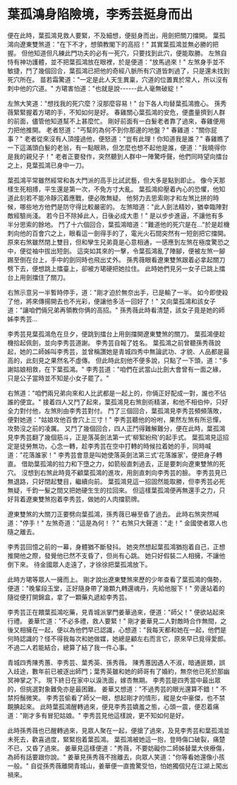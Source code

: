 # 葉孤鴻身陷險境，李秀芸挺身而出

便在此時，葉孤鴻見救人要緊，不及細想，便挺身而出，用劍把關刀擋開。 葉孤鴻向遼東雙煞道："在下不才，想領教閣下的高招！" 其實葉孤鴻並無必勝的把握。 但他知道但凡練此門功夫的必有一死穴，只要找到此穴，便能取勝。 左煞自恃有神功護體，並不把葉孤鴻放在眼裡，於是便道："放馬過來！" 左煞身手並不敏捷，鬥了幾個回合，葉孤鴻已把他的奇經八脈所有穴道皆刺過了，只是還未找到死穴所在。 苗若霜驚道："一定是此人天生異稟，穴道的位置異於常人，所以沒有刺中他的穴道。" 方珺害怕道："也就是說------此人毫無破綻！"

左煞大笑道："想找我的死穴麼？沒那麼容易！" 台下各人均替葉孤鴻擔心。 孫秀薇緊緊握着方珺的手，不知如何是好。 春雞關心葉孤鴻的安危，便盡量擠到人群的前面，儘管他知道幫不上甚麼忙。 剛好前面有一白髮老者靠了過來，春雞便用力把他推開。 老者怒道："丐幫的為何不到你那邊的地盤？" 春雞道："關你屁事？" 老者從來沒有人頂撞過他，便怒道："豈有此理！你知道我是誰？" 春雞瞧了一下這滿頭白髮的老翁，有一點眼熟，但怎麼也想不起他是誰，便道："我曉得你是我的親兒子！" 老者正要發作，突然聽到人群中一陣驚呼聲，他們同時望向擂台之上，見葉孤鴻已身中一刀。

葉孤鴻平常雖然經常和各大門派的高手比試武藝，但大多是點到即止。 像今天那樣生死相搏，平生還是第一次，不免方寸大亂。 葉孤鴻抑壓着內心的恐懼，他知道此刻若不能冷靜沉着應戰，便必敗無疑。 他努力去思索剛才和左煞比拼的時候，哪些地方他們是防守得比較嚴密的。 左煞暗道："此人劍法精妙，猶幸臨陣對敵經驗尚淺。 若今日不除掉此人，日後必成大患！" 是以步步進逼，不讓他有多半分思索的餘地。 鬥了十六個回合，葉孤鴻暗道："難道他的死穴是在..."於是趁機刺向他的百會穴之上，眼看這一劍得手的了，電光火石間突然有一短劍把它擋開。 原來右煞雖然閉上雙目，但和孿生兄弟竟是心意相通，一感應到左煞在極度驚恐之中，便從袖中拔出短劍。 這突如其來的一擊，令葉孤鴻亂了陣腳，便被左煞一腳踢至倒在台上，手中的劍同時也飛出丈外。 孫秀薇眼看遼東雙煞跟着必拿起關刀劈下去，便想跳上擂臺上，卻被方珺硬把她拉住。 此時她們見另一女子已跳上擂台上用劍擋住了關刀。

右煞示意另一半暫時停手，道："剛才迫於無奈出手，已是輸了一半。 如今即使殺了他，將來傳揚開去也不光彩，便讓他多活一回好了！" 又向葉孤鴻和該女子道："讓咱們倆兄弟再領教你俩的高招。" 孫秀薇此時看清楚，該女子竟是她的師姊李秀芸...

李秀芸見葉孤鴻危在旦夕，便跳到擂台上用劍擋開遼東雙煞的關刀。 葉孤鴻便趁機拾起佩劍，並向李秀芸道謝。 李秀芸自報了姓名。 葉孤鴻之前曾聽孫秀薇說起，她的二師姊叫李秀芸，並曾稱讚她是青城四秀中無論武功、才貌、人品都是最高的，此刻見之果然名不虛傳。 但此時此刻他不便多說，只點了一下頭，道："多謝姑娘相救，在下葉孤鴻。" 李秀芸道："咱們在武當山比劍大會曾有一面之緣，只是公子當時並不知是小女子罷了。"

右煞道："咱們兩兄弟向來和人比武都是一起上的，你倆正好配成一對，誰也不佔誰的便宜。" 接着四人又鬥了起來，葉孤鴻見右煞劍術精湛，和他不相伯仲，只好全力對付他，左煞則由李秀芸對付。 鬥了三個回合，葉孤鴻見李秀芸頻頻落敗，便對她道："姑娘攻他百會穴上三寸！" 李秀芸聽他的吩咐，果然左煞有所忌憚，攻勢沒之前的凌厲。 又鬥了幾個回合，四人正鬥得難解難分，便在此時，葉孤鴻見李秀芸翻了幾個筋斗，正是落英劍法第一式'柳絮紛飛'的起手式。 葉孤鴻見這招定是徒勞無功，心念一轉，趁李秀芸在空中打轉的時候拉着她的手，同時喊道："花落誰家！" 李秀芸會意是叫她使落英劍法第三式'花落誰家'，便把身子轉直。 借助葉孤鴻的拉力和下墮之力，如箭般直刺過去，正是要刺向遼東雙煞的死穴。 沒想到右煞此時竟不顧葉孤鴻的進攻，用劍直刺向李秀芸的臉。 李秀芸見已無退路，只好閉起雙目，繼續向前。 葉孤鴻見這一招固然能取勝，但李秀芸必死無疑，千鈞一髮之間又把她硬生生的拉回來。 但這樣葉孤鴻便再無還手之力，只好背着遼東雙煞抱着李秀芸，做她的人肉擋箭牌。

遼東雙煞的大關刀正要劈向葉孤鴻，孫秀薇已嚇至昏了過去。 此時右煞突然喊道："停手！" 左煞奇道："這是為何！？" 右煞只大聲道："走！" 金國使者眾人也隨之離去。

李秀芸回憶之前的一幕，身體猶不斷發抖。 她突然想起葉孤鴻猶抱着自己，正想推開他之際，發覺他已然不支昏了，但尚有心跳。 她只好假裝二人相擁，不讓他倒下來。 待金國眾人走遠了，才徐徐把葉孤鴻放下。

此時方珺等眾人一擁而上。 剛才說出遼東雙煞來歷的少年查看了葉孤鴻的傷勢，便道："晚輩段玉堂，正好隨身帶了幾顆九轉還魂丹，先給他服下！" 旁邊站着的隨從便打開錦盒，拿了一顆藥丸遞給李秀芸。

李秀芸正在餵葉孤鴻吃藥，見青城派掌門姜華過來，便道："師父！" 便欲站起來行禮。 姜華忙道："不必多禮，救人要緊！" 剛才姜華見二人對敵時合作無間，之後又相擁在一起，便以為他們早已認識，心想道："我每天都和她在一起，他們是何時認識的？怪不得我每次和她做媒，她總是顧左右而言它，原來早已覓得愛郎。 不過二人若能結合，總算了結了我一件心事。"

青城四秀陳秀蕙、李秀芸、葉秀英、孫秀薇。 陳秀蕙因遇人不淑，暗通匪類，誤入歧途，數年前已被逐出師門；葉秀英雖和她的師哥有了婚約，無奈他已死於那幽冥神掌之下。 現下終日在家中以淚洗面，嫁杏無期。 李秀芸是四秀當中最出眾的，但挑選對象難免亦是最困難。 姜華又想道："不過秀芸的眼光還算不錯！" 不禁捋鬚微笑。 李秀芸偷看了師父一眼，想起剛才的情形，縱是女中豪傑，也不禁靦腆起來。 此時葉孤鴻醒轉過來，便見李秀芸嬌羞之態，心頭一震，便忍着痛道："剛才多有冒犯姑娘。" 李秀芸見他這樣說，更不知如何是好。

此時孫秀薇也已醒轉過來，見眾人聚在一起，便搶了過來，及見李秀芸和葉孤鴻並未死去，歡喜過度，緊緊抱着葉孤鴻。 葉孤鴻被她這一抱，登時傷口破裂，痛楚不已，又昏了過來。 姜華見這樣便道："秀薇，不要妨礙你二師姊替葉大俠療傷，為師有話要跟你說。" 姜華見孫秀薇不捨離去，向眾人笑道："你等看她還像小孩一般。" 自從孫秀薇離開青城山，姜華便一直擔驚受怕，怕她獨個兒在江湖上闖出禍來。
